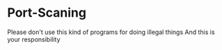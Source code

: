 # Port-Scaning
Please don't use this kind of programs for doing illegal things And this is your responsibility
